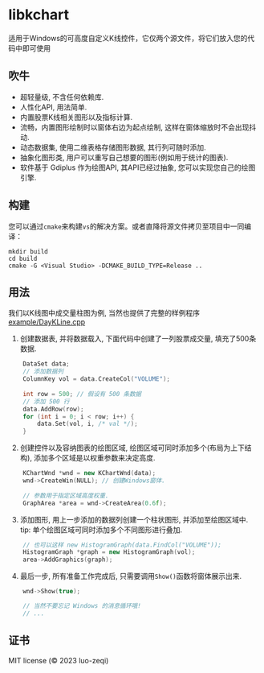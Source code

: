 libkchart
=======
适用于Windows的可高度自定义K线控件，它仅两个源文件，将它们放入您的代码中即可使用

吹牛
-------
* 超轻量级, 不含任何依赖库.
* 人性化API, 用法简单.
* 内置股票K线相关图形以及指标计算.
* 流畅，内置图形绘制时以窗体右边为起点绘制, 这样在窗体缩放时不会出现抖动.
* 动态数据集, 使用二维表格存储图形数据, 其行列可随时添加.
* 抽象化图形类, 用户可以重写自己想要的图形(例如用于统计的图表).
* 软件基于 Gdiplus 作为绘图API, 其API已经过抽象, 您可以实现您自己的绘图引擎.

构建
-------
您可以通过`cmake`来构建`vs`的解决方案。或者直降将源文件拷贝至项目中一同编译：
```shell
mkdir build
cd build
cmake -G <Visual Studio> -DCMAKE_BUILD_TYPE=Release ..
```

用法
-------
我们以K线图中成交量柱图为例, 当然也提供了完整的样例程序 [example/DayKLine.cpp](./example/DayKLine.cpp)
1. 创建数据表, 并将数据载入, 下面代码中创建了一列股票成交量, 填充了500条数据.
```c++
    DataSet data;
    // 添加数据列
    ColumnKey vol = data.CreateCol("VOLUME");
    
    int row = 500; // 假设有 500 条数据
    // 添加 500 行
    data.AddRow(row);
    for (int i = 0; i < row; i++) {
        data.Set(vol, i, /* val */);
    }
```
2. 创建控件以及容纳图表的绘图区域, 绘图区域可同时添加多个(布局为上下结构), 添加多个区域是以权重参数来决定高度.
```c++
    KChartWnd *wnd = new KChartWnd(data);
    wnd->CreateWin(NULL); // 创建Windows窗体.
    
    // 参数用于指定区域高度权重.
    GraphArea *area = wnd->CreateArea(0.6f);
```
3. 添加图形, 用上一步添加的数据列创建一个柱状图形, 并添加至绘图区域中.   
tip: 单个绘图区域可同时添加多个不同图形进行叠加.
```c++
    // 也可以这样 new HistogramGraph(data.FindCol("VOLUME"));
    HistogramGraph *graph = new HistogramGraph(vol);
    area->AddGraphics(graph);
```
4. 最后一步, 所有准备工作完成后, 只需要调用`Show()`函数将窗体展示出来.
```c++
    wnd->Show(true);

    // 当然不要忘记 Windows 的消息循环哦!
    // ...
```
证书
-------
MIT license (© 2023 luo-zeqi)
